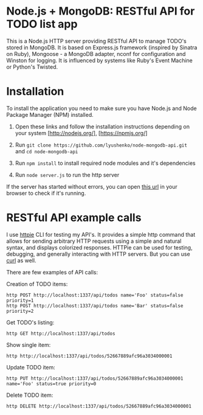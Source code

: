 # Node.js + MongoDB: RESTful API for TODO list app

This is a Node.js HTTP server providing RESTful API to manage TODO's stored in MongoDB.
It is based on Express.js framework (inspired by Sinatra on Ruby), Mongoose - a MongoDB
adapter, nconf for configuration and Winston for logging.
It is influenced by systems like Ruby's Event Machine or Python's Twisted.

# Installation

To install the application you need to make sure you have Node.js and Node Package Manager (NPM) installed.

1. Open these links and follow the installation instructions depending on your system [http://nodejs.org/], [https://npmjs.org/]

2. Run `git clone https://github.com/lyushenko/node-mongodb-api.git` and `cd node-mongodb-api`

3. Run `npm install` to install required node modules and it's dependencies

4. Run `node server.js` to run the http server

If the server has started without errors, you can open [this url](http://localhost:1337/) in your browser to check if it's running.

# RESTful API example calls

I use [httpie](https://github.com/jkbr/httpie) CLI for testing my API's. It provides a simple http command that allows for sending
arbitrary HTTP requests using a simple and natural syntax, and displays colorized responses. HTTPie can be used for testing, debugging,
and generally interacting with HTTP servers. But you can use [curl](https://developer.apple.com/library/mac/documentation/Darwin/Reference/ManPages/man1/curl.1.html) as well.

There are few examples of API calls:

Creation of TODO items:
```
http POST http://localhost:1337/api/todos name='Foo' status=false priority=1
http POST http://localhost:1337/api/todos name='Bar' status=false priority=2
```

Get TODO's listing:
```
http GET http://localhost:1337/api/todos
```

Show single item:
```
http http://localhost:1337/api/todos/52667889afc96a3034000001
```

Update TODO item:
```
http PUT http://localhost:1337/api/todos/52667889afc96a3034000001 name='Foo' status=true priority=0
```

Delete TODO item:
```
http DELETE http://localhost:1337/api/todos/52667889afc96a3034000001
```